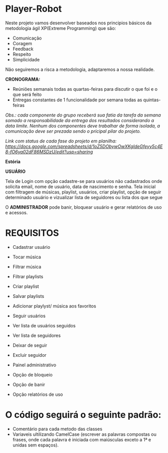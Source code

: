# Player-Robot
  Neste projeto vamos desenvolver baseados nos principios básicos da metodologia ágil XP(Extreme Programming) que são:
  
  - Comunicação
  - Coragem
  - Feedback
  - Respeito
  - Simplicidade
  
  Não seguiremos a risca a metodologia, adaptaremos a nossa realidade.
  
  **CRONOGRAMA:**
  
  - Reúniões semanais todas as quartas-feiras para discutir o que foi e o que será feito
  - Entregas constantes de 1 funcionalidade por semana todas as quintas-feiras
  
  *Obs.: cada componente do grupo receberá sua fatia da tarefa da semana somado a responsabilidade da entrega dos resultados considerando a data limite. Nenhum dos componentes deve trabalhar de forma isolada, a comunicação deve ser prezada sendo o pricipal pilar do projeto.*
  
  *Link com status de cada fase do projeto em planilha: https://docs.google.com/spreadsheets/d/1oZ5DObywOwXKgIdeGfeyy5c4E8-fO6ya02dF86MSDzU/edit?usp=sharing*

**Estória**

**USUÁRIO**

  Tela de Login com opção cadastre-se para usuários não cadastrados onde solicita email, nome de usuário, data de nascimento e senha.
  Tela inicial com filtragem de músicas, playlist, usuários, criar playlist, opção de seguir determinado usuário e vizualizar lista de seguidores ou lista dos que segue

  O **ADMINISTRADOR** pode banir, bloquear usuário e gerar relatórios de uso e acessos.

# REQUISITOS

  - Cadastrar usuário
  - Tocar música
  - Filtrar música
  - Filtrar playlists
  - Criar playlist
  - Salvar playlists
  - Adicionar playlyst/ música aos favoritos
  - Seguir usuários
  - Ver lista de usuários seguidos
  - Ver lista de seguidores
  - Deixar de seguir
  - Excluir seguidor
  
  - Painel administrativo
  - Opção de bloqueio
  - Opção de banir
  - Opção relatórios de uso

# O código seguirá o seguinte padrão:
  - Comentário para cada metodo das classes
  - Variaveis ultilizando CamelCase (escrever as palavras compostas ou frases, onde cada palavra é iniciada com maiúsculas exceto a 1ª e unidas sem espaços).
